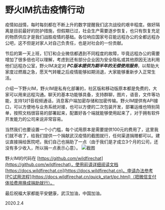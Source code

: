 # 野火IM抗击疫情行动

疫情如战情，每时每刻都在不断上升的数字提醒我们这次战役的艰辛程度。做好隔离是目前最好的防护措施，但假期已过，社会生产需要逐步恢复，也只有恢复充足的物质供应才是我们战胜疫情的基础。各位响应国家号召能远程办公的全都远程办公吧，这不但是对家人对自己负责任，也是对社会的一份贡献。

节后的第一天上班，钉钉和企业微信都遇到不同程度的故障，毕竟远程办公的需要增加了很多倍也可以理解，考虑到还有部分企业因为安全隐私或其他原因无法利用他们远程办公室，野火IM决定对 ***PC版本提供为期半年的无偿使用服务***，以帮助大家度过燃眉之急，愿天气转暖之后疫情能够如期消退，大家能够重新步入正常生活。

介绍一下野火IM，野火IM是私有化部署的，社区版和移动版原本都是免费的，大家可以用来远程沟通。聊天的基本功能够具备，支持群聊，图片，语音，文件等功能，支持1对1音视频通话，消息客户端加密存储和加密传输。野火IM提供有API接口，可以方便地与业务系统对接，也可以方便的二次包装开发，部署运维也特别简单，按照文档很容易的部署起来，配置好各个端就能够使用起来了，对于拥有软件开发能力的公司来说非常容易。

当然我们也要设置一个小门槛，每个试用原本是需要提供100元的费用了，这里我们就不收了，给我们提供一个捐献武汉疫情的截图就行，任何渠道捐赠都可以。建议直接捐给医院吧，我们自己也捐助了一点（由于我们是才成立3个月的公司，还没有多少收入，所以捐一点表示心意）。
![截图](https://static.wildfirechat.net/donate.png)

野火IM的代码在 [https://github.com/wildfirechat](https://github.com/wildfirechat)，使用前请详细阅读文档 [https://docs.wildfirechat.cn](https://docs.wildfirechat.cn)。申请办法参考[PC试用流程](https://docs.wildfirechat.cn/quick_start/pc.html)（把微信支付体验费用换成捐助就行）。

最后祝福大家都能平安健康，武汉加油，中国加油。

2020.2.4

